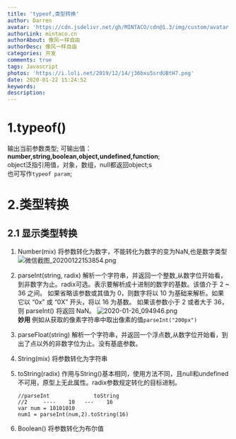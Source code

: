 ```yaml
---
title: 'typeof,类型转换'
author: Darren
avatar: 'https://cdn.jsdelivr.net/gh/MINTACO/cdn@1.3/img/custom/avatar.jpg'
authorLink: mintaco.cn
authorAbout: 像风一样自由
authorDesc: 像风一样自由
categories: 开发
comments: true
tags: Javascript
photos: 'https://i.loli.net/2019/12/14/j36bxu5srdUBtH7.png'
date: 2020-01-22 15:24:52
keywords:
description:
---
```

# 1.typeof()
输出当前参数类型; 
可输出值：**number,string,boolean,object,undefined,function**;   
object泛指引用值，对象，数组，null都返回object;s   
也可写作`typeof param`;

# 2.类型转换
## 2.1 显示类型转换
1. Number(mix)
   将参数转化为数字，不能转化为数字的变为NaN,也是数字类型
   ![微信截图_20200122153854.png](https://i.loli.net/2020/01/26/ByCzAdXE6J5tfnR.png)
2. parseInt(string, radix)
    解析一个字符串，并返回一个整数,从数字位开始看，到非数字为止。radix可选。表示要解析成十进制的数字的基数。该值介于 2 ~ 36 之间。
如果省略该参数或其值为 0，则数字将以 10 为基础来解析。如果它以 “0x” 或 “0X” 开头，将以 16 为基数。
如果该参数小于 2 或者大于 36，则 parseInt() 将返回 NaN。
![2020-01-26_094946.png](https://i.loli.net/2020/01/26/Hr6OqKi9bWUvZQC.png)       
**妙用**
例如从获取的像素字符串中取出像素的值`parseInt("200px")`
3. parseFloat(string)
   解析一个字符串，并返回一个浮点数,从数字位开始看，到出了点以外的非数字位为止。没有基底参数。

4. String(mix)
   将参数转化为字符串
5. toString(radix)
   作用与String()基本相同，使用方法不同，且null和undefined不可用，原型上无此属性。radix参数规定转化的目标进制。
   ```
   //parseInt              toString
   //2     ----    10   ---    16
   var num = 10101010
   num1 = parseInt(num,2).toString(16) 
   ```
6. Boolean()
   将参数转化为布尔值

